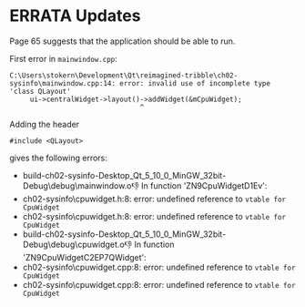 # ERRATA Updates

Page 65 suggests that the application should be able to run.

First error in `mainwindow.cpp`:
```
C:\Users\stokern\Development\Qt\reimagined-tribble\ch02-sysinfo\mainwindow.cpp:14: error: invalid use of incomplete type 'class QLayout'
     ui->centralWidget->layout()->addWidget(&mCpuWidget);
                                ^
```
Adding the header
```
#include <QLayout>
```
gives the following errors:

* build-ch02-sysinfo-Desktop_Qt_5_10_0_MinGW_32bit-Debug\debug\mainwindow.o:-1: In function 'ZN9CpuWidgetD1Ev':
* ch02-sysinfo\cpuwidget.h:8: error: undefined reference to `vtable for CpuWidget`
* ch02-sysinfo\cpuwidget.h:8: error: undefined reference to `vtable for CpuWidget`
* build-ch02-sysinfo-Desktop_Qt_5_10_0_MinGW_32bit-Debug\debug\cpuwidget.o:-1: In function 'ZN9CpuWidgetC2EP7QWidget':
* ch02-sysinfo\cpuwidget.cpp:8: error: undefined reference to `vtable for CpuWidget`
* ch02-sysinfo\cpuwidget.cpp:8: error: undefined reference to `vtable for CpuWidget`
